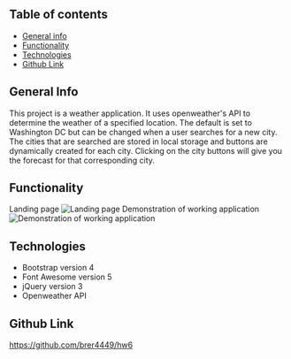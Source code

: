 ## Table of contents

- [General info](#general-info)
- [Functionality](#functionality)
- [Technologies](#technologies)
- [Github Link](#github-link)

## General Info

This project is a weather application. It uses openweather's API to determine the weather of a specified location. The default is set to Washington DC but can be changed when a user searches for a new city. The cities that are searched are stored in local storage and buttons are dynamically created for each city. Clicking on the city buttons will give you the forecast for that corresponding city.

## Functionality

Landing page
![Landing page](https://github.com/brer4449/hw6/blob/master/assets/images/weather1.png)
Demonstration of working application
![Demonstration of working application](https://github.com/brer4449/hw6/blob/master/assets/images/weather2.png)

## Technologies

- Bootstrap version 4
- Font Awesome version 5
- jQuery version 3
- Openweather API

## Github Link

https://github.com/brer4449/hw6
